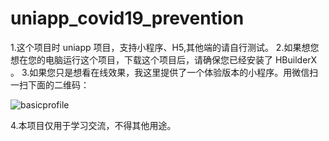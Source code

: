 # uniapp_covid19_prevention

1.这个项目时 uniapp 项目，支持小程序、H5,其他端的请自行测试。
2.如果想您想在您的电脑运行这个项目，下载这个项目后，请确保您已经安装了 HBuilderX 。
3.如果您只是想看在线效果，我这里提供了一个体验版本的小程序。用微信扫一扫下面的二维码：

![basicprofile](https://user-images.githubusercontent.com/29801119/177904740-f89961c9-792b-4a0a-9b98-70e26abe247b.jpeg)

4.本项目仅用于学习交流，不得其他用途。